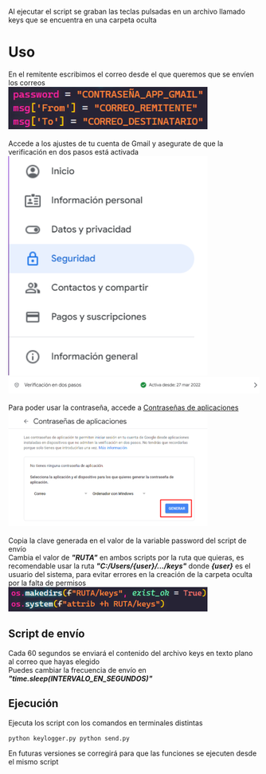 Al ejecutar el script se graban las teclas pulsadas en un archivo llamado keys que se encuentra en una carpeta oculta

# Uso
En el remitente escribimos el correo desde el que queremos que se envíen los correos
<br>
<img src="assets/ejemplos_email.png" alt="Ejemplos email" width="400px">
<br><br>
Accede a los ajustes de tu cuenta de Gmail y asegurate de que la verificación en dos pasos está activada
<img src="assets/seguridad.png" alt="Seguridad" width="400px">
<br>
<img src="assets/doble_factor.png" alt="Doble factor" width="600px">
<br><br>
Para poder usar la contraseña, accede a <a href="https://myacount.google.com/apppasswords">Contraseñas de aplicaciones</a>
<br>
<img src="assets/app_passwords.png" alt="Contraseñas de aplicaciones" width="400px">
<br><br>
Copia la clave generada en el valor de la variable password del script de envío
<br>
Cambia el valor de **_"RUTA"_** en ambos scripts por la ruta que quieras, es recomendable usar la ruta **_"C:/Users/{user}/.../keys"_** donde **_{user}_** es el usuario del sistema, para evitar errores en la creación de la carpeta oculta por la falta de permisos
<br>
<img src="assets/ejemplos_ruta.png" alt="Ejemplos ruta" width="400px">
## Script de envío
Cada 60 segundos se enviará el contenido del archivo keys en texto plano al correo que hayas elegido
<br>
Puedes cambiar la frecuencia de envío en **_"time.sleep(INTERVALO_EN_SEGUNDOS)"_**
## Ejecución
Ejecuta los script con los comandos en terminales distintas
```
python keylogger.py python send.py
```
En futuras versiones se corregirá para que las funciones se ejecuten desde el mismo script
